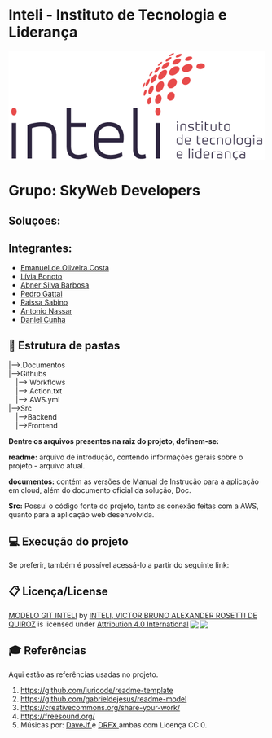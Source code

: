 # Inteli - Instituto de Tecnologia e Liderança 

<p align="center">
<a href= "https://www.inteli.edu.br/"><img src="./imagens/marca_1-2.png" alt="Inteli - Instituto de Tecnologia e Liderança" border="0"></a>
</p>

# Grupo: SkyWeb Developers

## Soluçoes:

## Integrantes:
- <a href="https://www.linkedin.com/in/emanuel-45b637185/">Emanuel de Oliveira Costa</a>
- <a href="https://www.linkedin.com/in/l%C3%ADvia-bonotto-9064641a3/">Lívia Bonoto</a>
- <a href="https://www.linkedin.com/in/abner-silva-barbosa-8a3542225/">Abner Silva Barbosa</a>
- <a href="https://www.linkedin.com/in/pedro-gattai-096678227/">Pedro Gattai</a>
- <a href="https://www.linkedin.com/in/raissa-sabino/">Raissa Sabino</a>
- <a href="https://www.linkedin.com/in/antonionassar/">Antonio Nassar</a>
- <a href="https://www.linkedin.com/in/daniel-eduardocunha/">Daniel Cunha</a>

## 📁 Estrutura de pastas

|-->.Documentos<br>
|-->Githubs<br>
  &emsp;|--> Workflows<br>
        &emsp;|--> Action.txt<br>
        &emsp;|--> AWS.yml<br>
|-->Src<br>
  &emsp;|-->Backend<br>
  &emsp;|-->Frontend<br>
  
  
<b>Dentre os arquivos presentes na raiz do projeto, definem-se:</b>

<b>readme:</b> arquivo de introdução, contendo informações gerais sobre o projeto - arquivo atual.

<b>documentos:</b> contém as versões de Manual de Instrução para a aplicação em cloud, além do documento oficial da solução,  Doc.

<b>Src:</b> Possui o código fonte do projeto, tanto as conexão feitas com a AWS, quanto para a aplicação web desenvolvida.

## 💻 Execução do projeto


Se preferir, também é possível acessá-lo a partir do seguinte link:
## 📋 Licença/License

<p xmlns:cc="http://creativecommons.org/ns#" xmlns:dct="http://purl.org/dc/terms/"><a property="dct:title" rel="cc:attributionURL" href="https://github.com/Spidus/Teste_Final_1">MODELO GIT INTELI</a> by <a rel="cc:attributionURL dct:creator" property="cc:attributionName" href="https://www.yggbrasil.com.br/vr">INTELI, VICTOR BRUNO ALEXANDER ROSETTI DE QUIROZ</a> is licensed under <a href="http://creativecommons.org/licenses/by/4.0/?ref=chooser-v1" target="_blank" rel="license noopener noreferrer" style="display:inline-block;">Attribution 4.0 International<img style="height:22px!important;margin-left:3px;vertical-align:text-bottom;" src="https://mirrors.creativecommons.org/presskit/icons/cc.svg?ref=chooser-v1"><img style="height:22px!important;margin-left:3px;vertical-align:text-bottom;" src="https://mirrors.creativecommons.org/presskit/icons/by.svg?ref=chooser-v1"></a></p>

## 🎓 Referências

Aqui estão as referências usadas no projeto.

1. <https://github.com/iuricode/readme-template>
2. <https://github.com/gabrieldejesus/readme-model>
3. <https://creativecommons.org/share-your-work/>
4. <https://freesound.org/>
5. Músicas por: <a href="https://freesound.org/people/DaveJf/sounds/616544/"> DaveJf </a> e <a href="https://freesound.org/people/DRFX/sounds/338986/"> DRFX </a> ambas com Licença CC 0.
